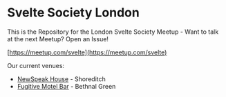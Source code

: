 # Svelte Society London

This is the Repository for the London Svelte Society Meetup - Want to talk at the next Meetup? Open an Issue!

[https://meetup.com/svelte](https://meetup.com/svelte)

Our current venues:

* [NewSpeak House](https://www.nwspk.com/) - Shoreditch
* [Fugitive Motel Bar](https://fugitivemotel.bar/) - Bethnal Green
